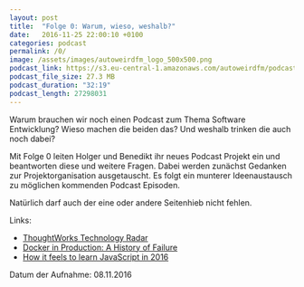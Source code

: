 ```yaml
---
layout: post
title:  "Folge 0: Warum, wieso, weshalb?"
date:   2016-11-25 22:00:10 +0100
categories: podcast
permalink: /0/
image: /assets/images/autoweirdfm_logo_500x500.png
podcast_link: https://s3.eu-central-1.amazonaws.com/autoweirdfm/podcasts/folge-1_ApacheCON-Europe-2016.mp3
podcast_file_size: 27.3 MB
podcast_duration: "32:19"
podcast_length: 27298031
---
```


Warum brauchen wir noch einen Podcast zum Thema Software Entwicklung? Wieso machen die beiden das? Und weshalb trinken die auch noch dabei?

Mit Folge 0 leiten Holger und Benedikt ihr neues Podcast Projekt ein und beantworten diese und weitere Fragen. Dabei werden zunächst Gedanken zur Projektorganisation ausgetauscht. Es folgt ein munterer Ideenaustausch zu möglichen kommenden Podcast Episoden.

Natürlich darf auch der eine oder andere Seitenhieb nicht fehlen.

Links:

- [ThoughtWorks Technology Radar](https://www.thoughtworks.com/de/radar)
- [Docker in Production: A History of Failure](https://thehftguy.com/2016/11/01/docker-in-production-an-history-of-failure/)
- [How it feels to learn JavaScript in 2016](https://hackernoon.com/how-it-feels-to-learn-javascript-in-2016-d3a717dd577f#.aymuqocqo)

Datum der Aufnahme: 08.11.2016
